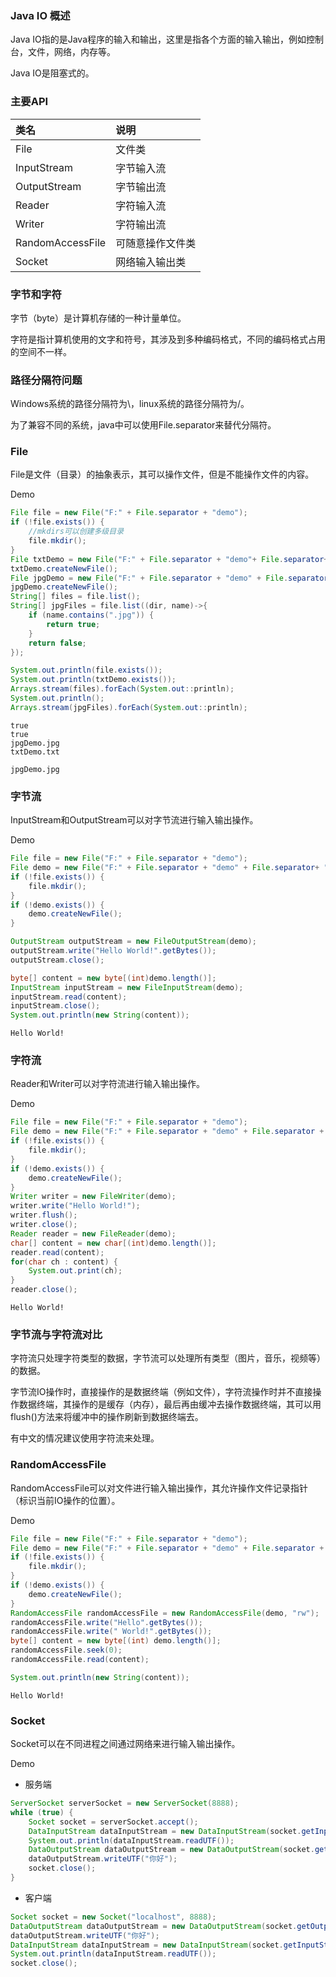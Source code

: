 ### Java IO 概述

Java IO指的是Java程序的输入和输出，这里是指各个方面的输入输出，例如控制台，文件，网络，内存等。

Java IO是阻塞式的。

### 主要API

|类名|说明|
|:----|:----|
|File|文件类|
|InputStream|字节输入流|
|OutputStream|字节输出流|
|Reader|字符输入流|
|Writer|字符输出流|
|RandomAccessFile|可随意操作文件类|
|Socket|网络输入输出类|

### 字节和字符

字节（byte）是计算机存储的一种计量单位。

字符是指计算机使用的文字和符号，其涉及到多种编码格式，不同的编码格式占用的空间不一样。

### 路径分隔符问题

Windows系统的路径分隔符为\，linux系统的路径分隔符为/。

为了兼容不同的系统，java中可以使用File.separator来替代分隔符。

### File

File是文件（目录）的抽象表示，其可以操作文件，但是不能操作文件的内容。

Demo

``` java
File file = new File("F:" + File.separator + "demo");
if (!file.exists()) {
    //mkdirs可以创建多级目录
    file.mkdir();
}
File txtDemo = new File("F:" + File.separator + "demo"+ File.separator+ "txtDemo.txt");
txtDemo.createNewFile();
File jpgDemo = new File("F:" + File.separator + "demo" + File.separator+ "jpgDemo.jpg");
jpgDemo.createNewFile();
String[] files = file.list();
String[] jpgFiles = file.list((dir, name)->{
    if (name.contains(".jpg")) {
        return true;
    }
    return false;
});

System.out.println(file.exists());
System.out.println(txtDemo.exists());
Arrays.stream(files).forEach(System.out::println);
System.out.println();
Arrays.stream(jpgFiles).forEach(System.out::println);
```

``` text
true
true
jpgDemo.jpg
txtDemo.txt

jpgDemo.jpg
```

### 字节流

InputStream和OutputStream可以对字节流进行输入输出操作。

Demo

``` java
File file = new File("F:" + File.separator + "demo");
File demo = new File("F:" + File.separator + "demo" + File.separator+ "demo.txt");
if (!file.exists()) {
    file.mkdir();
}
if (!demo.exists()) {
    demo.createNewFile();
}

OutputStream outputStream = new FileOutputStream(demo);
outputStream.write("Hello World!".getBytes());
outputStream.close();

byte[] content = new byte[(int)demo.length()];
InputStream inputStream = new FileInputStream(demo);
inputStream.read(content);
inputStream.close();
System.out.println(new String(content));
```

``` text
Hello World!
```

### 字符流

Reader和Writer可以对字符流进行输入输出操作。

Demo

``` java
File file = new File("F:" + File.separator + "demo");
File demo = new File("F:" + File.separator + "demo" + File.separator + "demo.txt");
if (!file.exists()) {
    file.mkdir();
}
if (!demo.exists()) {
    demo.createNewFile();
}
Writer writer = new FileWriter(demo);
writer.write("Hello World!");
writer.flush();
writer.close();
Reader reader = new FileReader(demo);
char[] content = new char[(int)demo.length()];
reader.read(content);
for(char ch : content) {
    System.out.print(ch);
}
reader.close();
```

``` text
Hello World!
```

### 字节流与字符流对比

字符流只处理字符类型的数据，字节流可以处理所有类型（图片，音乐，视频等）的数据。

字节流IO操作时，直接操作的是数据终端（例如文件），字符流操作时并不直接操作数据终端，其操作的是缓存（内存），最后再由缓冲去操作数据终端，其可以用flush()方法来将缓冲中的操作刷新到数据终端去。

有中文的情况建议使用字符流来处理。

### RandomAccessFile

RandomAccessFile可以对文件进行输入输出操作，其允许操作文件记录指针（标识当前IO操作的位置）。

Demo

``` java
File file = new File("F:" + File.separator + "demo");
File demo = new File("F:" + File.separator + "demo" + File.separator + "demo.txt");
if (!file.exists()) {
    file.mkdir();
}
if (!demo.exists()) {
    demo.createNewFile();
}
RandomAccessFile randomAccessFile = new RandomAccessFile(demo, "rw");
randomAccessFile.write("Hello".getBytes());
randomAccessFile.write(" World!".getBytes());
byte[] content = new byte[(int) demo.length()];
randomAccessFile.seek(0);
randomAccessFile.read(content);

System.out.println(new String(content));
```

``` text
Hello World!
```

### Socket

Socket可以在不同进程之间通过网络来进行输入输出操作。

Demo

* 服务端

``` java
ServerSocket serverSocket = new ServerSocket(8888);
while (true) {
    Socket socket = serverSocket.accept();
    DataInputStream dataInputStream = new DataInputStream(socket.getInputStream());
    System.out.println(dataInputStream.readUTF());
    DataOutputStream dataOutputStream = new DataOutputStream(socket.getOutputStream());
    dataOutputStream.writeUTF("你好");
    socket.close();
}
```

* 客户端

``` java
Socket socket = new Socket("localhost", 8888);
DataOutputStream dataOutputStream = new DataOutputStream(socket.getOutputStream());
dataOutputStream.writeUTF("你好");
DataInputStream dataInputStream = new DataInputStream(socket.getInputStream());
System.out.println(dataInputStream.readUTF());
socket.close();
```